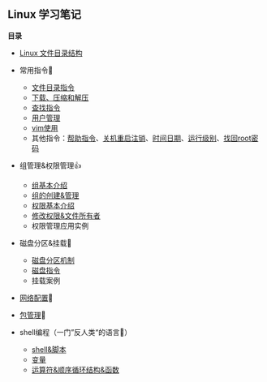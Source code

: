 ## Linux 学习笔记

**目录**

- [Linux 文件目录结构](目录结构.md)

- 常用指令👏
  - [文件目录指令](常用指令/文件目录指令.md)
  - [下载、压缩和解压](常用指令/压缩和解压.md)
  - [查找指令](常用指令/查找指令.md)
  - [用户管理](常用指令/用户管理.md)
  - [vim使用](常用指令/vim使用.md)
  - 其他指令：[帮助指令](常用指令/帮助指令.md)、[关机重启注销](常用指令/关机重启注销.md)、[时间日期](常用指令/时间日期指令.md)、[运行级别](常用指令/运行级别.md)、[找回root密码](常用指令/找回root密码.md)
- 组管理&权限管理👍
  - [组基本介绍](组管理&权限管理/组基本介绍.md)
  - [组的创建&管理](组管理&权限管理/组的创建&管理.md)
  - [权限基本介绍](组管理&权限管理/权限基本介绍.md)
  - [修改权限&文件所有者](组管理&权限管理/修改权限.md)
  - 权限管理应用实例
- 磁盘分区&挂载🤔

  - [磁盘分区机制](磁盘分区机制.md)
  - [磁盘指令](磁盘指令.md)
  - 挂载案例
- [网络配置](网络配置.md)💪
- [包管理](Ubuntu包管理.md)🚀
- shell编程（一门”反人类“的语言🤣）
  - [shell&脚本](shell编程.md)
  - [变量](shell变量.md)
  - [运算符&顺序循环结构&函数](shell运算符&顺序循序结构.md)

